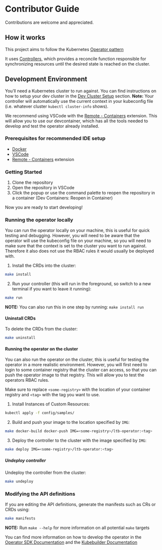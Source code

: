 # Contributor Guide

Contributions are welcome and appreciated.

## How it works

This project aims to follow the Kubernetes [Operator pattern](https://kubernetes.io/docs/concepts/extend-kubernetes/operator/)

It uses [Controllers](https://kubernetes.io/docs/concepts/architecture/controller/),
which provides a reconcile function responsible for synchronizing resources until the desired state is reached on the cluster.

## Development Environment

You’ll need a Kubernetes cluster to run against. You can find instructions on how to setup your dev cluster in the [Dev Cluster Setup](./dev-cluster-setup.md) section.
**Note:** Your controller will automatically use the current context in your kubeconfig file (i.e. whatever cluster `kubectl cluster-info` shows).

We recommend using VSCode with the [Remote - Containers](https://marketplace.visualstudio.com/items?itemName=ms-vscode-remote.remote-containers) extension. This will allow you to use our devcontainer, which has all the tools needed to develop and test the operator already installed.

### Prerequisites for recommended IDE setup

- [Docker](https://docs.docker.com/get-docker/)
- [VSCode](https://code.visualstudio.com/)
- [Remote - Containers](https://marketplace.visualstudio.com/items?itemName=ms-vscode-remote.remote-containers) extension

### Getting Started

1. Clone the repository
2. Open the repository in VSCode
3. Click the popup or use the command palette to reopen the repository in a container (Dev Containers: Reopen in Container)

Now you are ready to start developing!

### Running the operator locally

You can run the operator locally on your machine, this is useful for quick testing and debugging. However, you will need to be aware that the operator will use the kubeconfig file on your machine, so you will need to make sure that the context is set to the cluster you want to run against. Therefore it also does not use the RBAC rules it would usually be deployed with.

1. Install the CRDs into the cluster:

```sh
make install
```

2. Run your controller (this will run in the foreground, so switch to a new terminal if you want to leave it running):

```sh
make run
```

**NOTE:** You can also run this in one step by running: `make install run`

#### Uninstall CRDs

To delete the CRDs from the cluster:

```sh
make uninstall
```

#### Running the operator on the cluster

You can also run the operator on the cluster, this is useful for testing the operator in a more realistic environment.
However, you will first need to login to some container registry that the cluster can access, so that you can push the operator image to that registry.
This will allow you to test the operators RBAC rules.

Make sure to replace `<some-registry>` with the location of your container registry and `<tag>` with the tag you want to use.

1. Install Instances of Custom Resources:

```sh
kubectl apply -f config/samples/
```

2. Build and push your image to the location specified by `IMG`:

```sh
make docker-build docker-push IMG=<some-registry>/ltb-operator:<tag>
```

3. Deploy the controller to the cluster with the image specified by `IMG`:

```sh
make deploy IMG=<some-registry>/ltb-operator:<tag>
```

##### Undeploy controller

Undeploy the controller from the cluster:

```sh
make undeploy
```

### Modifying the API definitions

If you are editing the API definitions, generate the manifests such as CRs or CRDs using:

```sh
make manifests
```

**NOTE:** Run `make --help` for more information on all potential `make` targets

You can find more information on how to develop the operator in the [Operator SDK Documentation](https://sdk.operatorframework.io/docs/building-operators/golang/tutorial/) and the [Kubebuilder Documentation](https://book.kubebuilder.io/introduction.html)
